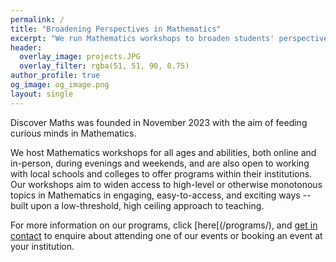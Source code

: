```yaml
---
permalink: /
title: "Broadening Perspectives in Mathematics"
excerpt: "We run Mathematics workshops to broaden students' perspectives in Mathematics."
header:
  overlay_image: projects.JPG
  overlay_filter: rgba(51, 51, 90, 0.75)
author_profile: true
og_image: og_image.png
layout: single
---
```

Discover Maths was founded in November 2023 with the aim of feeding curious minds in Mathematics.

We host Mathematics workshops for all ages and abilities, both online and in-person, during evenings and weekends, and are also open to working with local schools and colleges to offer programs within their institutions. Our workshops aim to widen access to high-level or otherwise monotonous topics in Mathematics in engaging, easy-to-access, and exciting ways -- built upon a low-threshold, high ceiling approach to teaching. 

For more information on our programs, click [here[(/programs/), and [get in contact](mailto:hello@discovermaths.uk) to enquire about attending one of our events or booking an event at your institution.
